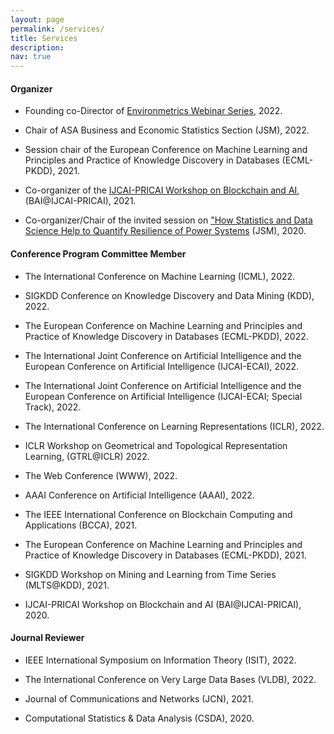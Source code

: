 ```yaml
---
layout: page
permalink: /services/
title: Services
description:
nav: true
---
```


#### Organizer

- Founding co-Director of [Environmetrics Webinar Series](https://www.environmetrics.xyz/), 2022.

- Chair of ASA Business and Economic Statistics Section (JSM), 2022.

- Session chair of the European Conference on Machine Learning and Principles and Practice of Knowledge Discovery in Databases (ECML-PKDD), 2021.

- Co-organizer of the [IJCAI-PRICAI Workshop on Blockchain and AI](https://blockchaindataanalytics.github.io/IJCAI2020/index.html), (BAI@IJCAI-PRICAI), 2021.

- Co-organizer/Chair of the invited session on ["How Statistics and Data Science Help to Quantify Resilience of Power Systems](https://ww2.amstat.org/meetings/jsm/2020/onlineprogram/ActivityDetails.cfm?sessionid=219408) (JSM), 2020.


#### Conference Program Committee Member

- The International Conference on Machine Learning (ICML), 2022.

- SIGKDD Conference on Knowledge Discovery and Data Mining (KDD), 2022.

- The European Conference on Machine Learning and Principles and Practice of Knowledge Discovery in Databases (ECML-PKDD), 2022.

- The International Joint Conference on Artificial Intelligence and the European Conference on Artificial Intelligence (IJCAI-ECAI), 2022.

- The International Joint Conference on Artificial Intelligence and the European Conference on Artificial Intelligence (IJCAI-ECAI; Special Track), 2022.

- The International Conference on Learning Representations (ICLR), 2022.

- ICLR Workshop on Geometrical and Topological Representation Learning, (GTRL@ICLR) 2022.

- The Web Conference (WWW), 2022.

- AAAI Conference on Artificial Intelligence (AAAI), 2022.

- The IEEE International Conference on Blockchain Computing and Applications (BCCA), 2021.

- The European Conference on Machine Learning and Principles and Practice of Knowledge Discovery in Databases (ECML-PKDD), 2021.

- SIGKDD Workshop on Mining and Learning from Time Series (MLTS@KDD), 2021.

- IJCAI-PRICAI Workshop on Blockchain and AI (BAI@IJCAI-PRICAI), 2020.


#### Journal Reviewer

- IEEE International Symposium on Information Theory (ISIT), 2022.

- The International Conference on Very Large Data Bases (VLDB), 2022.

- Journal of Communications and Networks (JCN), 2021.

- Computational Statistics & Data Analysis (CSDA), 2020.
